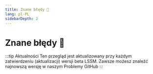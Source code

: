```yaml
---
title: Znane błędy 🐛
lang: pl-PL
sidebarDepth: 2
---
```


# Znane błędy :bug:

:::tip Aktualności
Ten przegląd jest aktualizowany przy każdym zatwierdzeniu (aktualizacji) wersji beta LSSM. Zawsze możesz znaleźć najnowszą wersję w naszym <a :href="$theme.variables.github + '/issues?q=is%3Aissue+is%3Aopen+label%3Abug'" target="_blank">Problemy GitHub</a>
:::

<bugs no-bugs="Obecnie nie ma znanych błędów!"></bugs>
